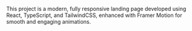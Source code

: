 This project is a modern, fully responsive landing page developed using React, TypeScript, and TailwindCSS, enhanced with Framer Motion for smooth and engaging animations.

